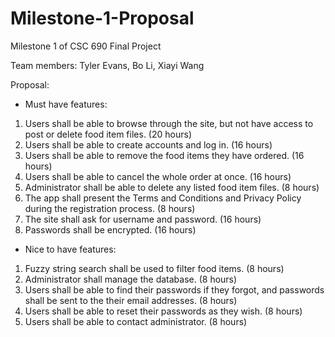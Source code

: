 # Milestone-1-Proposal
Milestone 1 of CSC 690 Final Project

Team members:
Tyler Evans, 
Bo Li, 
Xiayi Wang

Proposal: 

- Must have features:

1. Users shall be able to browse through the site, but not have access to post or delete food item files. (20 hours)
2. Users shall be able to create accounts and log in. (16 hours)
3. Users shall be able to remove the food items they have ordered. (16 hours)
4. Users shall be able to cancel the whole order at once. (16 hours)
5. Administrator shall be able to delete any listed food item files. (8 hours)
6. The app shall present the Terms and Conditions and Privacy Policy during the registration process. (8 hours)
7. The site shall ask for username and password. (16 hours)
8. Passwords shall be encrypted. (16 hours)


- Nice to have features:

1. Fuzzy string search shall be used to filter food items. (8 hours)
2. Administrator shall manage the database. (8 hours)
3. Users shall be able to find their passwords if they forgot, and passwords shall be sent to the their email addresses. (8 hours)
4. Users shall be able to reset their passwords as they wish. (8 hours)
5. Users shall be able to contact administrator. (8 hours)

